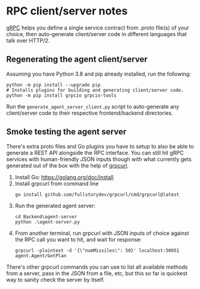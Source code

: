 # RPC client/server notes

[gRPC](https://grpc.io/docs/) helps you define a single service contract from .proto file(s) of your choice, then auto-generate client/server code in different languages that talk over HTTP/2.

## Regenerating the agent client/server

Assuming you have Python 3.8 and pip already installed, run the following:
```
python -m pip install --upgrade pip
# Installs plugins for building and generating client/server code.
python -m pip install grpcio grpcio-tools
```

Run the `generate_agent_server_client.py` script to auto-generate any client/server code to their respective frontend/backend directories.

## Smoke testing the agent server

There's extra proto files and Go plugins you have to setup to also be able to generate a REST API alongside the RPC interface. You can still hit gRPC services with human-friendly JSON inputs though with what currently gets generated out of the box with the help of [grpcurl](https://github.com/fullstorydev/grpcurl).

1. Install Go: https://golang.org/doc/install
1. Install grpcurl from command line 
    ```
    go install github.com/fullstorydev/grpcurl/cmd/grpcurl@latest
    ```
1. Run the generated agent server:
    ```
    cd Backend\agent-server
    python .\agent-server.py
    ```
1. From another terminal, run grpcurl with JSON inputs of choice against the RPC call you want to hit, and wait for response:
    ```
    grpcurl -plaintext -d '{\"numMissiles\": 50}' localhost:50051 agent.Agent/GetPlan
    ```

There's other grpcurl commands you can use to list all available methods from a server, pass in the JSON from a file, etc, but this so far is quickest way to sanity check the server by itself.